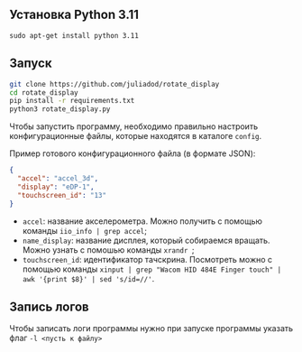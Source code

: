 ## Установка Python 3.11
``` sudo apt-get install python 3.11 ```

## Запуск
```sh
git clone https://github.com/juliadod/rotate_display
cd rotate_display
pip install -r requirements.txt
python3 rotate_display.py
```

Чтобы запустить программу, необходимо правильно настроить конфигурационные файлы, которые находятся в каталоге `config`.

Пример готового конфигурационного файла (в формате JSON):

```json
{
  "accel": "accel_3d",
  "display": "eDP-1",
  "touchscreen_id": "13"
}
```
* `accel`: название акселерометра. Можно получить с помощью команды ```iio_info | grep accel```;
* `name_display`: название дисплея, который собираемся вращать. Можно узнать с помошью команды  ```xrandr ```;
* `touchscreen_id`: идентификатор тачскрина. Посмотреть можно с помощью команды ```xinput | grep "Wacom HID 484E Finger touch" | awk '{print $8}' | sed 's/id=//'```.

## Запись логов 

Чтобы записать логи программы нужно при запуске программы указать флаг ``` -l <пусть к файлу> ```
 
 
 

